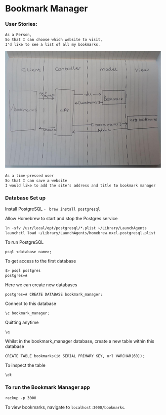 # Bookmark Manager

### User Stories:
```
As a Person,
So that I can choose which website to visit,
I'd like to see a list of all my bookmarks.
```
![domain-model-bookmarks](https://github.com/LornaHa/bookmark-manager/blob/master/domain-model-bookmarks.jpg)

```
As a time-pressed user
So that I can save a website
I would like to add the site's address and title to bookmark manager
```

### Database Set up


Install PostgreSQL - ``` brew install postgresql```

Allow Homebrew to start and stop the Postgres service

``` 
ln -sfv /usr/local/opt/postgresql/*.plist ~/Library/LaunchAgents
launchctl load ~/Library/LaunchAgents/homebrew.mxcl.postgresql.plist
```
To run PostgreSQL
```
psql <database name>;
```

To get access to the first database
``` 
$> psql postgres
postgres=# 
```

Here we can create new databases
```
postgres=# CREATE DATABASE bookmark_manager;
```

Connect to this database 
```
\c bookmark_manager;
```

Quitting anytime
```
\q
```

Whilst in the bookmark_manager database, create a new table within this database
```
CREATE TABLE bookmarks(id SERIAL PRIMARY KEY, url VARCHAR(60));
```

To inspect the table
```
\dt
```

### To run the Bookmark Manager app

```
rackup -p 3000
```

To view bookmarks, navigate to `localhost:3000/bookmarks`.
